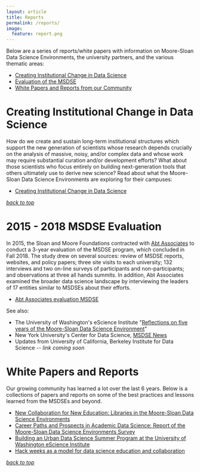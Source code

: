 ```yaml
---
layout: article
title: Reports
permalink: /reports/
image:
  feature: report.png
---
```


<a name="themetop"></a>
Below are a series of reports/white papers with information on Moore-Sloan Data Science Environments, the university partners, and the various thematic areas: 

- [Creating Institutional Change in Data Science](#change)
- [Evaluation of the MSDSE](#eval)
- [White Papers and Reports from our Community](#papers)

# <a name="change"></a> Creating Institutional Change in Data Science

How do we create and sustain long-term institutional structures which support the new generation of scientists whose research depends crucially on the analysis of massive, noisy, and/or complex data and whose work may require substantial curation and/or development efforts? What about those scientists who focus entirely on building next-generation tools that others ultimately use to derive new science? 
Read about what the Moore-Sloan Data Science Environments are exploring for their campuses: 
- [Creating Institutional Change in Data Science](/creating_institutional_change.html)

_[back to top](/reports#themetop)_

# <a name="eval"></a> 2015 - 2018 MSDSE Evaluation

In 2015, the Sloan and Moore Foundations contracted with [Abt Associates](https://www.abtassociates.com/) to conduct a 3-year evaluation of the MSDSE program, which concluded in Fall 2018. The study drew on several sources: review of MSDSE reports, websites, and policy papers; three site visits to each university; 132 interviews and two on-line surveys of participants and non-participants; and observations at three all hands summits. In addition, Abt Associates examined the broader data science landscape by interviewing the leaders of 17 entities similar to MSDSEs about their efforts.

- [Abt Associates evaluation MSDSE](/files/MSDSE_Eval_Final_Report_Feb_2019_v2.pdf)

See also: 
- The University of Washington's eScience Institute "[Reflections on five years of the Moore-Sloan Data Science Environment](https://escience.washington.edu/reflections-on-five-years-of-the-moore-sloan-data-science-environment/)"
- New York University's Center for Data Science, [MSDSE News](https://cds.nyu.edu/msdse-news/)
- Updates from University of California, Berkeley Institute for Data Science -- _link coming soon_

# <a name="papers"></a> White Papers and Reports
Our growing community has learned a lot over the last 6 years. Below is a collections of papers and reports on some of the best practices and lessons learned from the MSDSEs and beyond.

- [New Collaboration for New Education: Libraries in the Moore-Sloan Data Science Environments](https://publications.arl.org/17ls5uq/)
- [Career Paths and Prospects in Academic Data Science: Report of the Moore-Sloan Data Science Environments Survey](https://osf.io/preprints/socarxiv/xe823/)
- [Building an Urban Data Science Summer Program at the University of Washington eScience Institute](/files/UrbanDataScience2015.pdf)
- [Hack weeks as a model for data science education and collaboration](/files/Hackweeks_PNAS.pdf)



_[back to top](/reports#themetop)_
